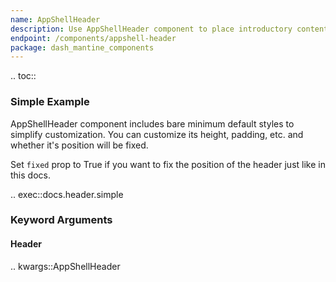 ```yaml
---
name: AppShellHeader
description: Use AppShellHeader component to place introductory content or navigational links at the top of the app.
endpoint: /components/appshell-header
package: dash_mantine_components
---
```


.. toc::

### Simple Example

AppShellHeader component includes bare minimum default styles to simplify customization. You can customize its height, padding,
etc. and whether it's position will be fixed.

Set `fixed` prop to True if you want to fix the position of the header just like in this docs.

.. exec::docs.header.simple

### Keyword Arguments

#### Header

.. kwargs::AppShellHeader
